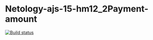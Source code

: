 # Netology-ajs-15-hm12_2Payment-amount
[![Build status](https://ci.appveyor.com/api/projects/status/06hp7gq75ed56dqg?svg=true)](https://ci.appveyor.com/project/Ekaterina-Bogdanova/netology-ajs-15-hm12-2payment-amount)
